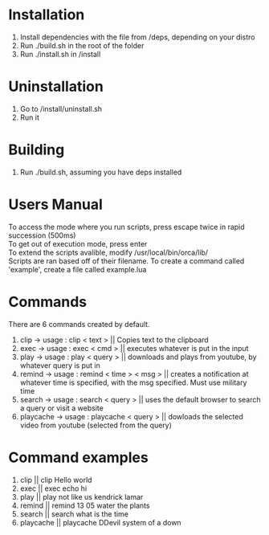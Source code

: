 # Installation 
1. Install dependencies with the file from /deps, depending on your distro
2. Run ./build.sh in the root of the folder 
3. Run ./install.sh in /install

# Uninstallation 
1. Go to /install/uninstall.sh
2. Run it

# Building 
1. Run ./build.sh, assuming you have deps installed 

# Users Manual
To access the mode where you run scripts, press escape twice in rapid succession (500ms)        
To get out of execution mode, press enter      
To extend the scripts avalible, modify /usr/local/bin/orca/lib/   
Scripts are ran based off of their filename. To create a command called 'example', create a file called example.lua   

# Commands
There are 6 commands created by default.    
1. clip -> usage : clip < text > || Copies text to the clipboard
2. exec -> usage : exec < cmd > || executes whatever is put in the input 
3. play -> usage : play < query > || downloads and plays from youtube, by whatever query is put in
4. remind -> usage : remind < time > < msg > || creates a notification at whatever time is specified, with the msg specified. Must use military time    
5. search -> usage : search < query > || uses the default browser to search a query or visit a website
6. playcache -> usage : playcache < query > || dowloads the selected video from youtube (selected from the query)

# Command examples 
1. clip || clip Hello world
2. exec || exec echo hi
3. play || play not like us kendrick lamar 
4. remind || remind 13 05 water the plants
5. search || search what is the time    
6. playcache || playcache DDevil system of a down